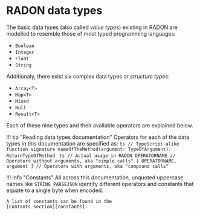 # RADON data types

The basic data types (also called *value types*) existing in RADON are 
modelled to resemble those of most typed programming languages:

- `Boolean`
- `Integer`
- `Float`
- `String`

Additionaly, there exist six complex data types or *structure types*:

- `Array<T>`
- `Map<T>`
- `Mixed`
- `Null`
- `Result<T>`

Each of these nine types and their available operators are explained 
below.

!!! tip "Reading data types documentation"
    Operators for each of the data types in this documentation are 
    specified as:
    ```ts
    // TypeScript-alike function signature
    nameOfTheMethod(argument: TypeOfArgument): ReturnTypeOfMethod
    ```
    ```ts
    // Actual usage in RADON
    OPERATORNAME // Operators without arguments, aka "simple calls"
    [ OPERATORNAME, argument ] // Operators with arguments, aka "compound calls"
    ```

!!! info "Constants"
    All across this documentation, unquoted uppercase names like 
    `STRING_PARSEJSON` identify different operators and constants that 
    equate to a single byte when encoded.

    A list of constants can be found in the 
    [Contants section][constants].

[constants]: /protocol/data-requests/radon/constants/
